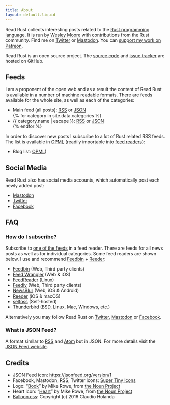 ```yaml
---
title: About
layout: default.liquid
---
```


Read Rust collects interesting posts related to the [Rust programming
language][rust-lang]. It is run by [Wesley Moore][wezm] with contributions from
the Rust community. Find me on [Twitter][@wezm] or [Mastodon][@wezm@mastodon].
You can [support my work on Patreon][Patreon].

Read Rust is an open source project. The [source code][source] and [issue
tracker][issues] are hosted on GitHub.

<h2 id="feeds">Feeds</h2>

I am a proponent of the open web and as a result the content of Read Rust is
available in a number of machine readable formats. There are feeds available
for the whole site, as well as each of the categories:

<ul>
<li>Main feed (all posts): <a href="/all/feed.rss">RSS</a> or <a href="/all/feed.json">JSON</a></li>
{% for category in site.data.categories %}
<li>{{ category.name | escape }}: <a href="{{ category.path }}feed.rss">RSS</a> or <a href="{{ category.path }}feed.json">JSON</a></li>
{% endfor %}
</ul>

In order to discover new posts I subscribe to a lot of Rust related RSS feeds.
The list is available in [OPML] (readily importable into [feed
readers](#subscribe)):

* Blog list: [OPML](/rust-blogs.opml))

## Social Media

Read Rust also has social media accounts, which automatically post each newly
added post:

* [Mastodon]
* [Twitter]
* [Facebook]

## FAQ

<h3 id="subscribe">How do I subscribe?</h3>

Subscribe to [one of the feeds][feeds] in a feed reader. There are feeds for all news
posts as well as for individual categories. Some feed readers are shown below.
I&nbsp;use and recommend [Feedbin] + [Reeder]:

* [Feedbin] (Web, Third party clients)
* [Feed Wrangler](https://feedwrangler.net/) (Web & iOS)
* [FeedReader](https://jangernert.github.io/FeedReader/) (Linux)
* [Feedly](https://feedly.com/) (Web, Third party clients)
* [NewsBlur](https://www.newsblur.com/) (Web, iOS & Android)
* [Reeder] (iOS & macOS)
* [selfoss](https://selfoss.aditu.de/) (Self-hosted)
* [Thunderbird](https://support.mozilla.org/en-US/kb/how-subscribe-news-feeds-and-blogs) (BSD, Linux, Mac, Windows, etc.)

Alternatively you may follow Read Rust on [Twitter][@read_rust], [Mastodon] or [Facebook].

### What is JSON Feed?

A format similar to <a href="http://cyber.harvard.edu/rss/rss.html">RSS</a> and
<a href="https://tools.ietf.org/html/rfc4287">Atom</a> but in JSON. For more
details visit the [JSON&nbsp;Feed website][json-feed-website].

[#Rust2018]: https://twitter.com/search?f=tweets&vertical=default&q=%23Rust2018
[add-post]: https://github.com/wezm/read-rust/issues/new?labels=missing-post&title=Add+post&template=missing_post.md
[call-for-posts]: https://blog.rust-lang.org/2018/01/03/new-years-rust-a-call-for-community-blogposts.html
[favicon]: https://thenounproject.com/term/book/17900
[Feedbin]: https://feedbin.com/
[feeds]: /about.html#feeds
[json-feed-website]: https://jsonfeed.org/
[Reeder]: http://reederapp.com/
[rust-reddit]: https://www.reddit.com/r/rust/
[@read_rust]: https://twitter.com/read_rust
[Facebook]: https://www.facebook.com/readrust/
[Mastodon]: https://botsin.space/@readrust

## Credits

* JSON Feed icon: <https://jsonfeed.org/version/1>
* Facebook, Mastodon, RSS, Twitter icons: [Super Tiny Icons]
* Logo: “[Book][favicon]” by Mike Rowe, from [the Noun Project]
* Heart icon: “[Heart]” by Mike Rowe, from [the Noun Project]
* [Balloon.css]: Copyright (c) 2016 Claudio Holanda

[favicon]: https://thenounproject.com/term/book/17900
[rust-lang]: https://www.rust-lang.org/
[wezm]: http://www.wezm.net/about/
[source]: https://github.com/wezm/read-rust
[issues]: https://github.com/wezm/read-rust/issues
[@wezm]: https://twitter.com/wezm
[Twitter]: https://twitter.com/read_rust
[OPML]: https://en.wikipedia.org/wiki/OPML
[@wezm@mastodon]: https://mastodon.social/@wezm
[Mastodon]: https://botsin.space/@readrust
[the Noun Project]: http://thenounproject.com/
[Facebook]: https://www.facebook.com/readrust/
[Super Tiny Icons]: https://github.com/edent/SuperTinyIcons
[Patreon]: https://patreon.com/wezm
[Heart]: https://thenounproject.com/search/?q=heart&creator=9861&i=372271
[Balloon.css]: https://github.com/kazzkiq/balloon.css
